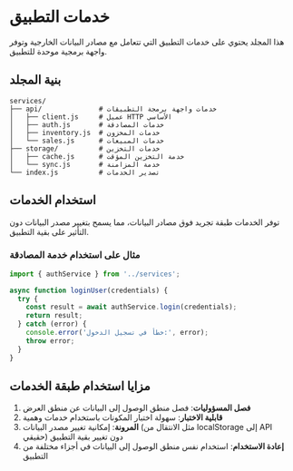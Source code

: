 # خدمات التطبيق

هذا المجلد يحتوي على خدمات التطبيق التي تتعامل مع مصادر البيانات الخارجية وتوفر واجهة برمجية موحدة للتطبيق.

## بنية المجلد

```
services/
├── api/              # خدمات واجهة برمجة التطبيقات
│   ├── client.js     # عميل HTTP الأساسي
│   ├── auth.js       # خدمات المصادقة
│   ├── inventory.js  # خدمات المخزون
│   └── sales.js      # خدمات المبيعات
├── storage/          # خدمات التخزين
│   ├── cache.js      # خدمة التخزين المؤقت
│   └── sync.js       # خدمة المزامنة
└── index.js          # تصدير الخدمات
```

## استخدام الخدمات

توفر الخدمات طبقة تجريد فوق مصادر البيانات، مما يسمح بتغيير مصدر البيانات دون التأثير على بقية التطبيق.

### مثال على استخدام خدمة المصادقة

```javascript
import { authService } from '../services';

async function loginUser(credentials) {
  try {
    const result = await authService.login(credentials);
    return result;
  } catch (error) {
    console.error('خطأ في تسجيل الدخول:', error);
    throw error;
  }
}
```

## مزايا استخدام طبقة الخدمات

1. **فصل المسؤوليات**: فصل منطق الوصول إلى البيانات عن منطق العرض
2. **قابلية الاختبار**: سهولة اختبار المكونات باستخدام خدمات وهمية
3. **المرونة**: إمكانية تغيير مصدر البيانات (مثل الانتقال من localStorage إلى API حقيقي) دون تغيير بقية التطبيق
4. **إعادة الاستخدام**: استخدام نفس منطق الوصول إلى البيانات في أجزاء مختلفة من التطبيق
